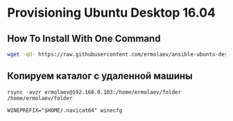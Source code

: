 Provisioning Ubuntu Desktop 16.04
=========================

How To Install With One Command
-------------------------------
```bash
wget -qO- https://raw.githubusercontent.com/ermolaev/ansible-ubuntu-desktop/master/run.sh | sudo bash
```

Копируем каталог с удаленной машины
-------------------------------
`rsync -avzr ermolaev@192.168.0.103:/home/ermolaev/folder /home/ermolaev/folder`


`WINEPREFIX="$HOME/.navicat64" winecfg`